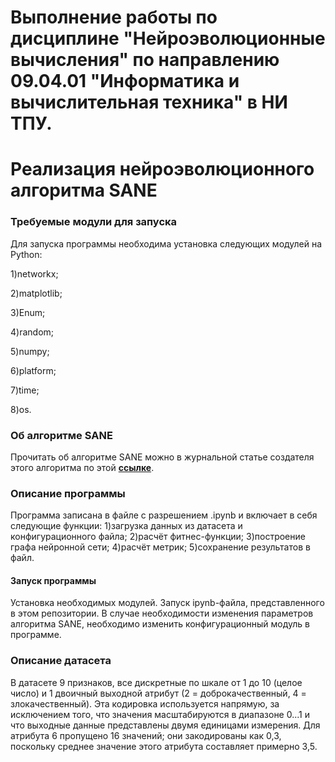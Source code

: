 # Выполнение работы по дисциплине "Нейроэволюционные вычисления" по направлению 09.04.01 "Информатика и вычислительная техника" в НИ ТПУ.
# Реализация нейроэволюционного алгоритма SANE
### Требуемые модули для запуска
Для запуска программы необходима установка следующих модулей на Python:

1)networkx;

2)matplotlib;

3)Enum;

4)random;

5)numpy;

6)platform;

7)time;

8)os.

### Об алгоритме SANE
Прочитать об алгоритме SANE можно в журнальной статье создателя этого алгоритма по этой **[ссылке](https://nn.cs.utexas.edu/downloads/papers/moriarty.diss.tr257.pdf)**.

### Описание программы

Программа записана в файле с разрешением .ipynb и включает в себя следующие функции:
1)загрузка данных из датасета и конфигурационного файла;
2)расчёт фитнес-функции;
3)построение графа нейронной сети;
4)расчёт метрик;
5)сохранение результатов в файл.

#### Запуск программы

Установка необходимых модулей. Запуск ipynb-файла, представленного в этом репозитории. В случае необходимости изменения параметров алгоритма SANE, необходимо изменить конфигурационный модуль в программе.

### Описание датасета
В датасете 9 признаков, все дискретные по шкале от 1 до 10 (целое число) и 1 двоичный выходной атрибут (2 = доброкачественный, 4 = злокачественный). Эта кодировка используется напрямую, за исключением того, что значения масштабируются в диапазоне 0...1 и что выходные данные представлены двумя единицами измерения. Для атрибута 6 пропущено 16 значений; они закодированы как 0,3, поскольку среднее значение этого атрибута составляет примерно 3,5.
